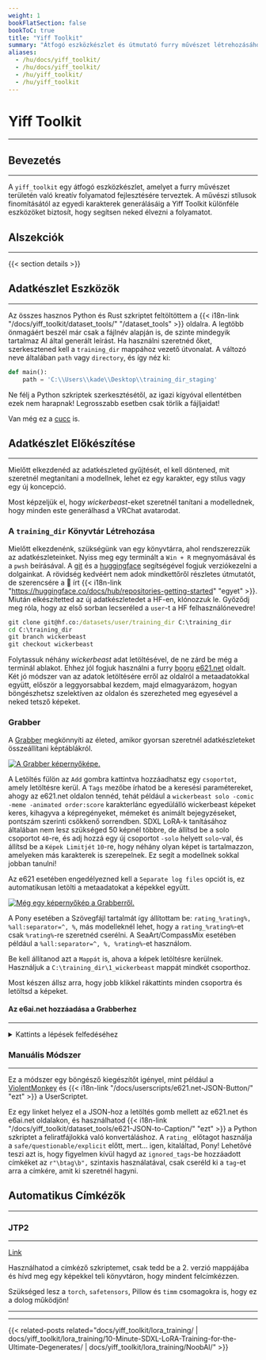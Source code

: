 ```yaml
---
weight: 1
bookFlatSection: false
bookToC: true
title: "Yiff Toolkit"
summary: "Átfogó eszközkészlet és útmutató furry művészet létrehozásához AI segítségével. Részletes LoRA tréning útmutatóval, ez az eszközkészlet mindent tartalmaz, amire szükséged van a saját szintetikus művészeted létrehozásához."
aliases:
  - /hu/docs/yiff_toolkit/
  - /hu/docs/yiff_toolkit/
  - /hu/yiff_toolkit/
  - /hu/yiff_toolkit
---
```


<!--markdownlint-disable MD025 MD033 MD038 -->

# Yiff Toolkit

---

## Bevezetés

---

A `yiff_toolkit` egy átfogó eszközkészlet, amelyet a furry művészet területén való kreatív folyamatod fejlesztésére terveztek. A művészi stílusok finomításától az egyedi karakterek generálásáig a Yiff Toolkit különféle eszközöket biztosít, hogy segítsen neked élvezni a folyamatot.

## Alszekciók

---

{{< section details >}}

## Adatkészlet Eszközök

---

Az összes hasznos Python és Rust szkriptet feltöltöttem a {{< i18n-link "/docs/yiff_toolkit/dataset_tools/" "/dataset_tools" >}} oldalra. A legtöbb önmagáért beszél már csak a fájlnév alapján is, de szinte mindegyik tartalmaz AI által generált leírást. Ha használni szeretnéd őket, szerkesztened kell a `training_dir` mappához vezető útvonalat. A változó neve általában `path` vagy `directory`, és így néz ki:

```py
def main():
    path = 'C:\\Users\\kade\\Desktop\\training_dir_staging'
```

Ne félj a Python szkriptek szerkesztésétől, az igazi kígyóval ellentétben ezek nem harapnak! Legrosszabb esetben csak törlik a fájljaidat!

Van még ez a [cucc](https://github.com/ka-de/dataset-tools) is.

## Adatkészlet Előkészítése

---

Mielőtt elkezdenéd az adatkészleted gyűjtését, el kell döntened, mit szeretnél megtanítani a modellnek, lehet ez egy karakter, egy stílus vagy egy új koncepció.

Most képzeljük el, hogy _wickerbeast_-eket szeretnél tanítani a modellednek, hogy minden este generálhasd a VRChat avatarodat.

### A `training_dir` Könyvtár Létrehozása

Mielőtt elkezdenénk, szükségünk van egy könyvtárra, ahol rendszerezzük az adatkészleteinket. Nyiss meg egy terminált a `Win + R` megnyomásával és a `pwsh` beírásával. A [git](https://git-scm.com/download/win) és a [huggingface](https://huggingface.co/) segítségével fogjuk verziókezelni a dolgainkat. A rövidség kedvéért nem adok mindkettőről részletes útmutatót, de szerencsére a 🤗 írt {{< i18n-link "https://huggingface.co/docs/hub/repositories-getting-started" "egyet" >}}. Miután elkészítetted az új adatkészletedet a HF-en, klónozzuk le. Győződj meg róla, hogy az első sorban lecseréled a `user`-t a HF felhasználónevedre!

```bat
git clone git@hf.co:/datasets/user/training_dir C:\training_dir
cd C:\training_dir
git branch wickerbeast
git checkout wickerbeast
```

Folytassuk néhány _wickerbeast_ adat letöltésével, de ne zárd be még a terminál ablakot. Ehhez jól fogjuk használni a furry <abbr title="képtábla">booru</abbr> [e621.net](https://e621.net/) oldalt. Két jó módszer van az adatok letöltésére erről az oldalról a metaadatokkal együtt, először a leggyorsabbal kezdem, majd elmagyarázom, hogyan böngészhetsz szelektíven az oldalon és szerezheted meg egyesével a neked tetsző képeket.

### Grabber

A [Grabber](https://github.com/Bionus/imgbrd-grabber) megkönnyíti az életed, amikor gyorsan szeretnél adatkészleteket összeállítani képtáblákról.

[![A Grabber képernyőképe.](https://huggingface.co/k4d3/yiff_toolkit/resolve/main/static/tutorial/grabber1.png)](https://huggingface.co/k4d3/yiff_toolkit/resolve/main/static/tutorial/grabber1.png)

A Letöltés fülön az `Add` gombra kattintva hozzáadhatsz egy `csoportot`, amely letöltésre kerül. A `Tags` mezőbe írhatod be a keresési paramétereket, ahogy az e621.net oldalon tennéd, tehát például a `wickerbeast solo -comic -meme -animated order:score` karakterlánc egyedülálló wickerbeast képeket keres, kihagyva a képregényeket, mémeket és animált bejegyzéseket, pontszám szerinti csökkenő sorrendben. SDXL LoRA-k tanításához általában nem lesz szükséged 50 képnél többre, de állítsd be a solo csoportot `40`-re, és adj hozzá egy új csoportot `-solo` helyett `solo`-val, és állítsd be a `Képek Limitjét` `10`-re, hogy néhány olyan képet is tartalmazzon, amelyeken más karakterek is szerepelnek. Ez segít a modellnek sokkal jobban tanulni!

Az e621 esetében engedélyezned kell a `Separate log files` opciót is, ez automatikusan letölti a metaadatokat a képekkel együtt.

[![Még egy képernyőkép a Grabberről.](https://huggingface.co/k4d3/yiff_toolkit/resolve/main/static/tutorial/grabber2.png)](https://huggingface.co/k4d3/yiff_toolkit/resolve/main/static/tutorial/grabber2.png)

A Pony esetében a Szövegfájl tartalmát így állítottam be: `rating_%rating%, %all:separator=^, %`, más modelleknél lehet, hogy a `rating_%rating%`-et csak `%rating%`-re szeretnéd cserélni. A SeaArt/CompassMix esetében például a `%all:separator=^, %, %rating%`-et használom.

Be kell állítanod azt a `Mappát` is, ahova a képek letöltésre kerülnek. Használjuk a `C:\training_dir\1_wickerbeast` mappát mindkét csoporthoz.

Most készen állsz arra, hogy jobb klikkel rákattints minden csoportra és letöltsd a képeket.

#### Az e6ai.net hozzáadása a Grabberhez

---

<details>
  <summary>Kattints a lépések felfedéséhez</summary>
<!-- ⚠️ TODO: Írj szavakat lmao -->

[![A Grabber képernyőképe.](/images/yt-grabber-adding-e6ai/1.png)](/images/yt-grabber-adding-e6ai/1.png)

[![A Grabber képernyőképe.](/images/yt-grabber-adding-e6ai/2.png)](/images/yt-grabber-adding-e6ai/2.png)

[![A Grabber képernyőképe.](/images/yt-grabber-adding-e6ai/3.png)](/images/yt-grabber-adding-e6ai/3.png)

[![A Grabber képernyőképe.](/images/yt-grabber-adding-e6ai/4.png)](/images/yt-grabber-adding-e6ai/4.png)

</details>

### Manuális Módszer

---

Ez a módszer egy böngésző kiegészítőt igényel, mint például a [ViolentMonkey](https://violentmonkey.github.io/) és {{< i18n-link "/docs/userscripts/e621.net-JSON-Button/" "ezt" >}} a UserScriptet.

Ez egy linket helyez el a JSON-hoz a letöltés gomb mellett az e621.net és e6ai.net oldalakon, és használhatod {{< i18n-link "/docs/yiff_toolkit/dataset_tools/e621-JSON-to-Caption/" "ezt" >}} a Python szkriptet a feliratfájlokká való konvertáláshoz. A `rating_` előtagot használja a `safe/questionable/explicit` előtt, mert... igen, kitaláltad, Pony! Lehetővé teszi azt is, hogy figyelmen kívül hagyd az `ignored_tags`-be hozzáadott címkéket az `r"\btag\b",` szintaxis használatával, csak cseréld ki a `tag`-et arra a címkére, amit ki szeretnél hagyni.

## Automatikus Címkézők

---

### JTP2

---

[Link](https://huggingface.co/RedRocket/JointTaggerProject)

Használhatod a címkéző szkriptemet, csak tedd be a 2. verzió mappájába és hívd meg egy képekkel teli könyvtáron, hogy mindent felcímkézzen.

Szükséged lesz a `torch`, `safetensors`, Pillow és `timm` csomagokra is, hogy ez a dolog működjön!

---

---

{{< related-posts related="docs/yiff_toolkit/lora_training/ | docs/yiff_toolkit/lora_training/10-Minute-SDXL-LoRA-Training-for-the-Ultimate-Degenerates/ | docs/yiff_toolkit/lora_training/NoobAI/" >}}
